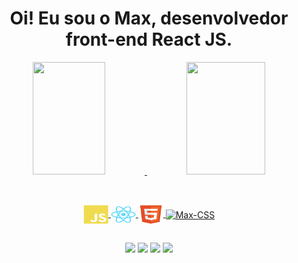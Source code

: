 <div align="center">
  <h1> Oi! Eu sou o Max, desenvolvedor front-end React JS. </h1>
</div>

<div align="center">
  <a href="https://github.com/maxranholi/maxranholi">
  <img height="180em" width="48%" src="https://github-readme-stats.vercel.app/api?username=maxranholi&show_icons=true&theme=highcontrast&include_all_commits=true&count_private=true"/>
  <img height="180em" width="50%" src="https://github-readme-stats.vercel.app/api/top-langs/?username=maxranholi&layout=compact&langs_count=7&theme=highcontrast"/>
</div>
  
  ##

<div align="center" style="display: inline_block"><br>
  <img align="center" alt="Max-Js" height="30" width="40" src="https://raw.githubusercontent.com/devicons/devicon/master/icons/javascript/javascript-plain.svg">
  <img align="center" alt="Max-React" height="30" width="40" src="https://raw.githubusercontent.com/devicons/devicon/master/icons/react/react-original.svg">
  <img align="center" alt="Max-HTML" height="30" width="40" src="https://raw.githubusercontent.com/devicons/devicon/master/icons/html5/html5-original.svg">
  <img align="center" alt="Max-CSS" height="30" width="80" src="https://img.shields.io/badge/CSS3-1572B6?style=for-the-badge&logo=css3&logoColor=white">
</div>

  ##
  
  
<div align="center"> 
  <a href="https://www.instagram.com/maxranholi/" target="_blank"><img src="https://img.shields.io/badge/-Instagram-%23E4405F?style=for-the-badge&logo=instagram&logoColor=white" target="_blank"></a>
 <a href="https://discord.com/channels/@me" target="_blank"><img src="https://img.shields.io/badge/Discord-7289DA?style=for-the-badge&logo=discord&logoColor=white" target="_blank"></a> 
  <a href = "mailto:ranholimax@gmail.com"><img src="https://img.shields.io/badge/-Gmail-%23333?style=for-the-badge&logo=gmail&logoColor=white" target="_blank"></a>
  <a href="https://www.linkedin.com/in/maximiliano-ranholi-araujo-305187214/" target="_blank"><img src="https://img.shields.io/badge/-LinkedIn-%230077B5?style=for-the-badge&logo=linkedin&logoColor=white" target="_blank"></a>  
</div>
